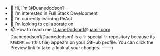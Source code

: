 - 👋 Hi, I’m @Duanedodson1
- 👀 I’m interested in Full Stack Development
- 🌱 I’m currently learning ReAct
- 💞️ I’m looking to collaborate on 
- 📫 How to reach me DuaneDodson1@gamil.com
Duanedodson1/Duanedodson1 is a ✨ special ✨ repository because its `README.md` (this file) appears on your GitHub profile.
You can click the Preview link to take a look at your changes.
--->
